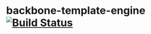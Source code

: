 backbone-template-engine [![Build Status](https://travis-ci.org/appleboy/backbone-template-engine.png)](http://travis-ci.org/appleboy/backbone-template-engine)
========================